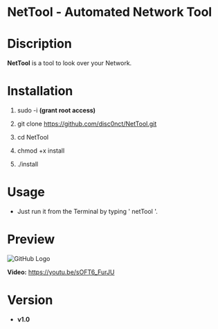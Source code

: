 # NetTool - Automated Network Tool

# Discription

**NetTool** is a tool to look over your Network.

# Installation 
 
1. sudo -i **(grant root access)**

1. git clone https://github.com/disc0nct/NetTool.git
 
1. cd NetTool
 
1. chmod +x install

1. ./install
 
# Usage

- Just run it from the Terminal by typing ' netTool '.

# Preview 

![GitHub Logo](https://i.imgur.com/mnKaRYH.png)

**Video:** https://youtu.be/sOFT6_FurJU

# Version 
* **v1.0**
